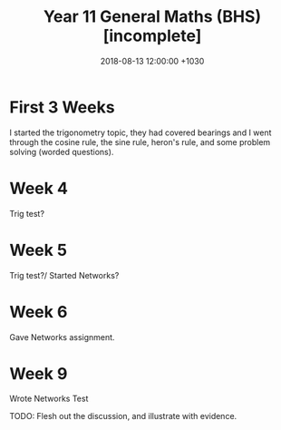 ﻿---
layout: post
title:  "Year 11 General Maths (BHS) [incomplete]"
date:   2018-08-13 12:00:00 +1030
categories: MTeach bhsPlacement stage1mathsGeneral
---



# First 3 Weeks

I started the trigonometry topic, they had covered bearings and I went through the cosine rule, the sine rule, heron's rule, and some problem solving (worded questions).

# Week 4

Trig test?

# Week 5

Trig test?/ Started Networks?

# Week 6

Gave Networks assignment.


# Week 9 

Wrote Networks Test


TODO: Flesh out the discussion, and illustrate with evidence.






 







